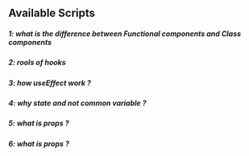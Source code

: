 ## Available Scripts

<h5>1: what is the difference between Functional components and Class components</h5>

<h5>2: rools of hooks</h5>

<h5>3: how useEffect work ? </h5>

<h5>4: why state and not common variable ? </h5>

<h5>5: what is props ? </h5>

<h5>6: what is props ? </h5>
